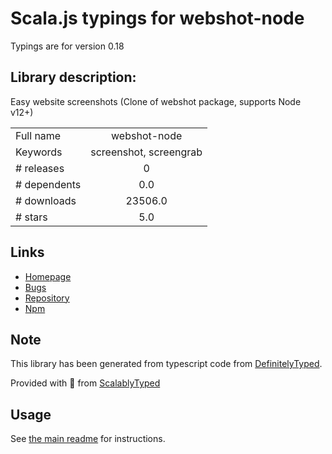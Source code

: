 
# Scala.js typings for webshot-node

Typings are for version 0.18

## Library description:
Easy website screenshots (Clone of webshot package, supports Node v12+)

|                    |                 |
| ------------------ | :-------------: |
| Full name          | webshot-node |
| Keywords           | screenshot, screengrab |
| # releases         | 0 |
| # dependents       | 0.0 |
| # downloads        | 23506.0 |
| # stars            | 5.0 |

## Links
- [Homepage](https://github.com/architjn/node-webshot#readme)
- [Bugs](https://github.com/architjn/node-webshot/issues)
- [Repository](https://github.com/architjn/node-webshot)
- [Npm](https://www.npmjs.com/package/webshot-node)
    


## Note
This library has been generated from typescript code from [DefinitelyTyped](https://definitelytyped.org).

Provided with :purple_heart: from [ScalablyTyped](https://github.com/oyvindberg/ScalablyTyped)

## Usage
See [the main readme](../../readme.md) for instructions.


